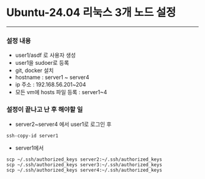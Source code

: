 # Ubuntu-24.04 리눅스 3개 노드 설정
---
### 설정 내용
* user1/asdf 로 사용자 생성
* user1을 sudoer로 등록
* git, docker 설치
* hostname : server1 ~ server4
* ip 주소 : 192.168.56.201~204
* 모든 vm에 hosts 파일 등록 : server1~4
 
### 설정이 끝나고 난 후 해야할 일
* server2~server4 에서 user1로 로그인 후
```ssh
ssh-copy-id server1
```
* server1에서 
```ssh
scp ~/.ssh/authorized_keys server2:~/.ssh/authorized_keys 
scp ~/.ssh/authorized_keys server3:~/.ssh/authorized_keys 
scp ~/.ssh/authorized_keys server4:~/.ssh/authorized_keys 	
```
